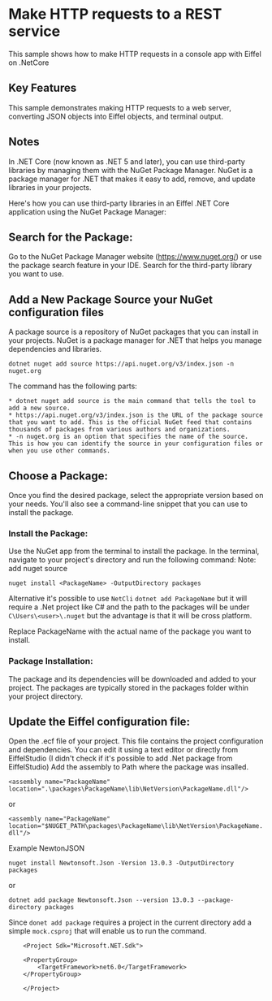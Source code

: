 # Make HTTP requests to a REST service

This sample shows how to make HTTP requests in a console app with Eiffel on .NetCore

## Key Features

This sample demonstrates making HTTP requests to a web server, converting JSON objects into Eiffel objects, and terminal output.

## Notes
In .NET Core (now known as .NET 5 and later), you can use third-party libraries by managing them with the NuGet Package Manager. NuGet is a package manager for .NET that makes it easy to add, remove, and update libraries in your projects.

Here's how you can use third-party libraries in an Eiffel .NET Core application using the NuGet Package Manager:

## Search for the Package:
Go to the NuGet Package Manager website (https://www.nuget.org/) or use the package search feature in your IDE. Search for the third-party library you want to use.

## Add a New Package Source your NuGet configuration files
A package source is a repository of NuGet packages that you can install in your projects. NuGet is a package manager for .NET that helps you manage dependencies and libraries.

`dotnet nuget add source https://api.nuget.org/v3/index.json -n nuget.org`

The command has the following parts:

    * dotnet nuget add source is the main command that tells the tool to add a new source.
    * https://api.nuget.org/v3/index.json is the URL of the package source that you want to add. This is the official NuGet feed that contains thousands of packages from various authors and organizations.
    * -n nuget.org is an option that specifies the name of the source. This is how you can identify the source in your configuration files or when you use other commands.

## Choose a Package:
Once you find the desired package, select the appropriate version based on your needs. You'll also see a command-line snippet that you can use to install the package.

### Install the Package:
Use the NuGet app from the terminal to install the package. In the terminal, navigate to your project's directory and run the following command:
Note: add nuget source

`nuget install <PackageName> -OutputDirectory packages`

Alternative it's possible to use `NetCli`
`dotnet add PackageName` but it will require a .Net project like C# and the path to the packages will be under
`C\Users\<user>\.nuget` but the advantage is that it will be cross platform.

Replace PackageName with the actual name of the package you want to install.

### Package Installation:
The package and its dependencies will be downloaded and added to your project. The packages are typically stored in the packages folder within your project directory.


## Update the Eiffel configuration file:
Open the .ecf file of your project. This file contains the project configuration and dependencies. You can edit it using a text editor or directly from EiffelStudio (I didn't check if it's possible to add .Net package from EiffelStudio)
Add the assembly to Path where the package was insalled.

`<assembly name="PackageName" location=".\packages\PackageName\lib\NetVersion\PackageName.dll"/>`

or

`<assembly name="PackageName" location="$NUGET_PATH\packages\PackageName\lib\NetVersion\PackageName.dll"/>`


Example NewtonJSON

`nuget install Newtonsoft.Json -Version 13.0.3 -OutputDirectory packages`

or

`dotnet add package Newtonsoft.Json --version 13.0.3 --package-directory packages`

Since `donet add package` requires a project in the current directory add a simple `mock.csproj`
that will enable us to run the command.

```
    <Project Sdk="Microsoft.NET.Sdk">

    <PropertyGroup>
        <TargetFramework>net6.0</TargetFramework>
    </PropertyGroup>

    </Project>

```
